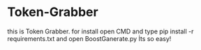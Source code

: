 # Token-Grabber
this is Token Grabber. for install open CMD and type pip install -r requirements.txt and open BoostGanerate.py İts so easy!

